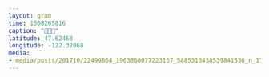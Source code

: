```yaml
---
layout: gram
time: 1508265816
caption: "💸🎃💸"
latitude: 47.62463
longitude: -122.32068
media:
- media/posts/201710/22499864_1963860077223157_5885313438539841536_n_17891215240128031.jpg
---
```

